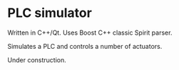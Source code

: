 PLC simulator
=============
Written in C++/Qt. Uses Boost C++ classic Spirit parser.


Simulates a PLC and controls a number of actuators.

Under construction.
